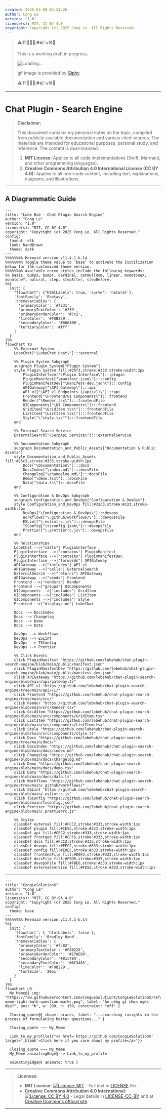 ```yaml
---
created: 2025-03-08 05:31:26
author: Cong Le
version: "1.0"
license(s): MIT, CC BY 4.0
copyright: Copyright (c) 2025 Cong Le. All Rights Reserved.
---
```


> ⚠️🏗️🚧🦺🧱🪵🪨🪚🛠️👷
> 
> This is a working draft in progress.
> 
> ![Loading...](https://media4.giphy.com/media/v1.Y2lkPTc5MGI3NjExanp1djJjMWRrdW1lc2t2dDY0djJ2bXozMDlsdHNqbGNtdzgwbjJuZyZlcD12MV9pbnRlcm5hbF9naWZfYnlfaWQmY3Q9Zw/mcdVjcUtgJz9603joH/giphy.gif)
> 
> gif image is provided by [Giphy](https://giphy.com)
> 
> ⚠️🏗️🚧🦺🧱🪵🪨🪚🛠️👷

----



# Chat Plugin - Search Engine
> **Disclaimer:**
>
> This document contains my personal notes on the topic,
> compiled from publicly available documentation and various cited sources.
> The materials are intended for educational purposes, personal study, and reference.
> The content is dual-licensed:
> 1. **MIT License:** Applies to all code implementations (Swift, Mermaid, and other programming languages).
> 2. **Creative Commons Attribution 4.0 International License (CC BY 4.0):** Applies to all non-code content, including text, explanations, diagrams, and illustrations.
---


## A Diagrammatic Guide 

```mermaid
---
title: "Lobe Hub - Chat Plugin Search Engine"
author: "Cong Le"
version: "1.0"
license(s): "MIT, CC BY 4.0"
copyright: "Copyright (c) 2025 Cong Le. All Rights Reserved."
config:
  layout: elk
  look: handDrawn
  theme: dark
---
%%%%%%%% Mermaid version v11.4.1-b.14
%%%%%%%% Toggle theme value to `base` to activate the initilization below for the customized theme version.
%%%%%%%% Available curve styles include the following keywords:
%% basis, bumpX, bumpY, cardinal, catmullRom, linear, monotoneX, monotoneY, natural, step, stepAfter, stepBefore.
%%{
  init: {
    "flowchart": {"htmlLabels": true, 'curve': 'natural'},
    'fontFamily': 'Fantasy',
    'themeVariables': {
      'primaryColor': '#f231',
      'primaryTextColor': '#239',
      'primaryBorderColor': '#7c2',
      'lineColor': '#F8B229',
      'secondaryColor': '#006100',
      'tertiaryColor': '#fff'
    }
  }
}%%
flowchart TD
    %% External System
    LobeChat["\LobeChat Host\"]:::external

    %% Plugin System Subgraph
    subgraph Plugin_System["Plugin System"]
    style Plugin_System fill:#25f3,stroke:#333,stroke-width:2px
        PluginInterface["\Plugin Interface\"]:::plugin
        PluginManifest["\manifest.json\"]:::config
        PluginManifestDev["\manifest-dev.json\"]:::config
        APIGateway["\API Gateway\"]:::api
        API_v1["\API v1 Endpoints (/api/v1)\"]:::api
        Frontend["\Frontend/UI Components\"]:::frontend
        Render["\Render.tsx\"]:::frontendFile
        UIComponents["\UI Components\"]:::frontend
        GridItem["\GridItem.tsx\"]:::frontendFile
        ListItem["\ListItem.tsx\"]:::frontendFile
        Style["\"style.ts\""]:::frontendFile
    end

    %% External Search Service
    ExternalSearch["\SerpApi Service\"]:::externalService

    %% Documentation Subgraph
    subgraph Documentation_and_Public_Assets["Documentation & Public Assets"]
    style Documentation_and_Public_Assets fill:#25c3,stroke:#333,stroke-width:2px
        Docs["\Documentation\"]:::docs
        DocsIndex["\index.md\"]:::docsFile
        Changelog["\changelog.md\"]:::docsFile
        Demo["\demo.tsx\"]:::docsFile
        Data["\data.ts\"]:::docsFile
    end

    %% Configuration & DevOps Subgraph
    subgraph Configuration_and_DevOps["Configuration & DevOps"]
    style Configuration_and_DevOps fill:#32c3,stroke:#333,stroke-width:2px
        DevOps["\Configuration & DevOps\"]:::devops
        Workflows["\.github/workflows/\"]:::devopsFile
        ESLint["\.eslintrc.js\"]:::devopsFile
        TSConfig["\tsconfig.json\"]:::devopsFile
        Prettier["\.prettierrc.js\"]:::devopsFile
    end

    %% Relationships
    LobeChat -->|"calls"| PluginInterface
    PluginInterface -->|"contains"| PluginManifest
    PluginInterface -->|"contains"| PluginManifestDev
    PluginInterface -->|"forwards"| APIGateway
    APIGateway -->|"includes"| API_v1
    APIGateway -->|"calls"| ExternalSearch
    ExternalSearch -->|"returns"| APIGateway
    APIGateway -->|"sends"| Frontend
    Frontend -->|"renders"| Render
    Frontend -->|"groups"| UIComponents
    UIComponents -->|"includes"| GridItem
    UIComponents -->|"includes"| ListItem
    UIComponents -->|"includes"| Style
    Frontend -->|"displays on"| LobeChat

    Docs --> DocsIndex
    Docs --> Changelog
    Docs --> Demo
    Docs --> Data

    DevOps --> Workflows
    DevOps --> ESLint
    DevOps --> TSConfig
    DevOps --> Prettier

    %% Click Events
    click PluginManifest "https://github.com/lobehub/chat-plugin-search-engine/blob/main/public/manifest.json"
    click PluginManifestDev "https://github.com/lobehub/chat-plugin-search-engine/blob/main/public/manifest-dev.json"
    click APIGateway "https://github.com/lobehub/chat-plugin-search-engine/blob/main/api/gateway.ts"
    click API_v1 "https://github.com/lobehub/chat-plugin-search-engine/tree/main/api/v1/"
    click Frontend "https://github.com/lobehub/chat-plugin-search-engine/tree/main/src/"
    click Render "https://github.com/lobehub/chat-plugin-search-engine/blob/main/src/Render.tsx"
    click GridItem "https://github.com/lobehub/chat-plugin-search-engine/blob/main/src/components/GridItem.tsx"
    click ListItem "https://github.com/lobehub/chat-plugin-search-engine/blob/main/src/components/ListItem.tsx"
    click Style "https://github.com/lobehub/chat-plugin-search-engine/blob/main/src/components/style.ts"
    click Docs "https://github.com/lobehub/chat-plugin-search-engine/tree/main/docs/"
    click DocsIndex "https://github.com/lobehub/chat-plugin-search-engine/blob/main/docs/index.md"
    click Changelog "https://github.com/lobehub/chat-plugin-search-engine/blob/main/docs/changelog.md"
    click Demo "https://github.com/lobehub/chat-plugin-search-engine/blob/main/docs/demo.tsx"
    click Data "https://github.com/lobehub/chat-plugin-search-engine/blob/main/docs/data.ts"
    click Workflows "https://github.com/lobehub/chat-plugin-search-engine/tree/main/.github/workflows/"
    click ESLint "https://github.com/lobehub/chat-plugin-search-engine/blob/main/.eslintrc.js"
    click TSConfig "https://github.com/lobehub/chat-plugin-search-engine/blob/main/tsconfig.json"
    click Prettier "https://github.com/lobehub/chat-plugin-search-engine/blob/main/.prettierrc.js"

    %% Styles
    classDef external fill:#FCC2,stroke:#333,stroke-width:1px
    classDef plugin fill:#CE55,stroke:#333,stroke-width:1px
    classDef api fill:#CFC2,stroke:#333,stroke-width:1px
    classDef frontend fill:#CFF5,stroke:#333,stroke-width:1px
    classDef docs fill:#FCC2,stroke:#333,stroke-width:1px
    classDef devops fill:#FFC2,stroke:#333,stroke-width:1px
    classDef config fill:#E0E5,stroke:#333,stroke-width:1px
    classDef frontendFile fill:#D0F3,stroke:#333,stroke-width:1px
    classDef docsFile fill:#F5D5,stroke:#333,stroke-width:1px
    classDef devopsFile fill:#F0E6,stroke:#333,stroke-width:1px
    classDef externalService fill:#FE52,stroke:#333,stroke-width:1px

```



---

<!-- 
```mermaid
%% Current Mermaid version
info
```  -->


```mermaid
---
title: "CongLeSolutionX"
author: "Cong Le"
version: "1.0"
license(s): "MIT, CC BY-SA 4.0"
copyright: "Copyright (c) 2025 Cong Le. All Rights Reserved."
config:
  theme: base
---
%%%%%%%% Mermaid version v11.4.1-b.14
%%{
  init: {
    'flowchart': { 'htmlLabels': false },
    'fontFamily': 'Bradley Hand',
    'themeVariables': {
      'primaryColor': '#fc82',
      'primaryTextColor': '#F8B229',
      'primaryBorderColor': '#27AE60',
      'secondaryColor': '#81c784',
      'secondaryTextColor': '#6C3483',
      'lineColor': '#F8B229',
      'fontSize': '20px'
    }
  }
}%%
flowchart LR
  My_Meme@{ img: "https://raw.githubusercontent.com/CongLeSolutionX/CongLeSolutionX/refs/heads/main/assets/images/My-meme-light-bulb-question-marks.png", label: "Ăn uống gì chưa ngừi đẹp?", pos: "b", w: 200, h: 150, constraint: "off" }

  Closing_quote@{ shape: braces, label: "...searching insights in the process of formulating better questions..." }

  Closing_quote ~~~ My_Meme
    
  Link_to_my_profile{{"<a href='https://github.com/CongLeSolutionX' target='_blank'>Click here if you care about my profile</a>"}}

  Closing_quote ~~~ My_Meme
  My_Meme animatingEdge@--> Link_to_my_profile
  
  animatingEdge@{ animate: true }

```

---
> **Licenses:**
>
> - **MIT License:**  [![License: MIT](https://img.shields.io/badge/License-MIT-yellow.svg)](LICENSE) - Full text in [LICENSE](LICENSE) file.
> - **Creative Commons Attribution 4.0 International:** [![License: CC BY 4.0](https://licensebuttons.net/l/by/4.0/88x31.png)](LICENSE-CC-BY) - Legal details in [LICENSE-CC-BY](LICENSE-CC-BY) and at [Creative Commons official site](http://creativecommons.org/licenses/by/4.0/).
> 
---
